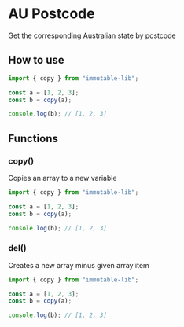# AU Postcode

Get the corresponding Australian state by postcode

## How to use

```js
import { copy } from "immutable-lib";

const a = [1, 2, 3];
const b = copy(a);

console.log(b); // [1, 2, 3]
```

## Functions

### copy()

Copies an array to a new variable

```js
import { copy } from "immutable-lib";

const a = [1, 2, 3];
const b = copy(a);

console.log(b); // [1, 2, 3]
```

### del()

Creates a new array minus given array item

```js
import { copy } from "immutable-lib";

const a = [1, 2, 3];
const b = copy(a);

console.log(b); // [1, 2, 3]
```
